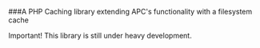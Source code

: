 ###A PHP Caching library extending APC's functionality with a filesystem cache

Important! This library is still under heavy development.